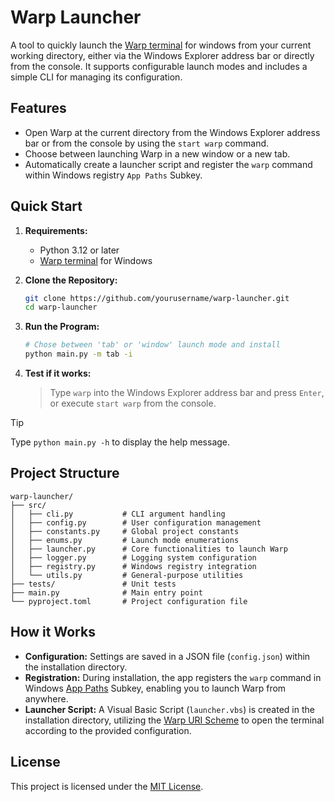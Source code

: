 # Warp Launcher

A tool to quickly launch the [Warp terminal](https://www.warp.dev/) for windows from your current working directory,
either via the Windows Explorer address bar or directly from the console. It supports configurable launch modes and
includes a simple CLI for managing its configuration.

## Features

- Open Warp at the current directory from the Windows Explorer address bar or from the console by using the
  `start warp` command.
- Choose between launching Warp in a new window or a new tab.
- Automatically create a launcher script and register the `warp` command within Windows registry `App Paths` Subkey.

## Quick Start

1. **Requirements:**
    - Python 3.12 or later
    - [Warp terminal](https://www.warp.dev/download) for Windows

2. **Clone the Repository:**
   ```bash
   git clone https://github.com/yourusername/warp-launcher.git
   cd warp-launcher
   ```

3. **Run the Program:**
    ```bash
    # Chose between 'tab' or 'window' launch mode and install 
    python main.py -m tab -i
    ```

4. **Test if it works:**
   > Type `warp` into the Windows Explorer address bar and press `Enter`, or execute `start warp` from the console.

> [!TIP]
> Type `python main.py -h` to display the help message.

## Project Structure

```text
warp-launcher/
├── src/
│   ├── cli.py           # CLI argument handling
│   ├── config.py        # User configuration management
│   ├── constants.py     # Global project constants
│   ├── enums.py         # Launch mode enumerations
│   ├── launcher.py      # Core functionalities to launch Warp
│   ├── logger.py        # Logging system configuration
│   ├── registry.py      # Windows registry integration
│   └── utils.py         # General-purpose utilities
├── tests/               # Unit tests
├── main.py              # Main entry point
└── pyproject.toml       # Project configuration file

```

## How it Works

- **Configuration:** Settings are saved in a JSON file (`config.json`) within the installation directory.
- **Registration:** During installation, the app registers the `warp` command in
  Windows [App Paths](https://learn.microsoft.com/en-us/windows/win32/shell/app-registration) Subkey, enabling you to
  launch Warp from anywhere.
- **Launcher Script:** A Visual Basic Script (`launcher.vbs`) is created in the installation directory, utilizing
  the [Warp URI Scheme](https://docs.warp.dev/features/uri-scheme) to open the terminal according to the provided
  configuration.

## License

This project is licensed under the [MIT License](LICENSE).
